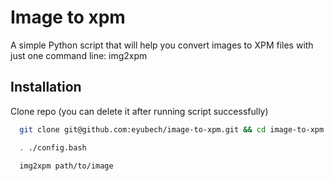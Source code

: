# Image to xpm
A simple Python script that will help you convert images to XPM files with just one command line: img2xpm


## Installation

Clone repo (you can delete it after running script successfully)

```bash
  git clone git@github.com:eyubech/image-to-xpm.git && cd image-to-xpm
```

```bash
  . ./config.bash
```

```bash
  img2xpm path/to/image
```


